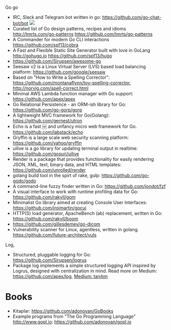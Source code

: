 Go go

- IRC, Slack and Telegram bot written in go: https://github.com/go-chat-bot/bot
![](https://cloud.githubusercontent.com/assets/1084729/12377689/5bf7d5f2-bd0d-11e5-87d9-525481f01c3a.gif)
- Curated list of Go design patterns, recipes and idioms http://tmrts.com/go-patterns https://github.com/tmrts/go-patterns
- A Commander for modern Go CLI interactions https://github.com/spf13/cobra
- A Fast and Flexible Static Site Generator built with love in GoLang http://gohugo.io https://github.com/spf13/hugo
- https://github.com/Sirupsen/awesome-go
- Seesaw v2 is a Linux Virtual Server (LVS) based load balancing platform: <https://github.com/google/seesaw>
- Based on "How to Write a Spelling Corrector": <https://github.com/montanaflynn/toy-spelling-corrector>, <http://norvig.com/spell-correct.html>
- Minimal AWS Lambda function manager with Go support: <https://github.com/apex/apex>
- Go Relational Persistence - an ORM-ish library for Go: <https://github.com/go-gorp/gorp>
- A lightweight MVC framework for Go(Golang): <https://github.com/gernest/utron>
- Echo is a fast ￼ and unfancy micro web framework for Go. <https://github.com/labstack/echo>
- Gryffin is a large scale web security scanning platform: <https://github.com/yahoo/gryffin>
- uilive is a go library for updating terminal output in realtime: <https://github.com/gosuri/uilive>
- Render is a package that provides functionality for easily rendering JSON, XML, text, binary data, and HTML templates: <https://github.com/unrolled/render>
- golang build tool in the spirt of rake, gulp: <https://github.com/go-godo/godo>
- A command-line fuzzy finder written in Go: <https://github.com/jondot/fzf>
- A visual interface to work with runtime profiling data for Go: <https://github.com/rakyll/gom>
- Minimalist Go library aimed at creating Console User Interfaces: <https://github.com/jroimartin/gocui>
- HTTP(S) load generator, ApacheBench (ab) replacement, written in Go: <https://github.com/rakyll/boom>
- https://github.com/gillesdemey/go-dicom
- Vulnerability scanner for Linux, agentless, written in golang. https://github.com/future-architect/vuls

Log,
- Structured, pluggable logging for Go: <https://github.com/Sirupsen/logrus>
- Package log implements a simple structured logging API inspired by Logrus, designed with centralization in mind. Read more on Medium: <https://github.com/apex/log>, [Medium: tanıtım](https://medium.com/@tjholowaychuk/apex-log-e8d9627f4a9a#.4bpbq5hko)

# Books
- Kitaplar: <https://github.com/adonovan/GoBooks>
- Example programs from "The Go Programming Language" <http://www.gopl.io>: <https://github.com/adonovan/gopl.io>
